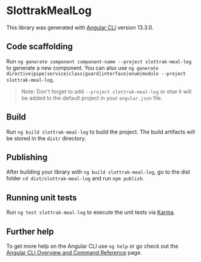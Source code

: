 # SlottrakMealLog

This library was generated with [Angular CLI](https://github.com/angular/angular-cli) version 13.3.0.

## Code scaffolding

Run `ng generate component component-name --project slottrak-meal-log` to generate a new component. You can also use `ng generate directive|pipe|service|class|guard|interface|enum|module --project slottrak-meal-log`.
> Note: Don't forget to add `--project slottrak-meal-log` or else it will be added to the default project in your `angular.json` file. 

## Build

Run `ng build slottrak-meal-log` to build the project. The build artifacts will be stored in the `dist/` directory.

## Publishing

After building your library with `ng build slottrak-meal-log`, go to the dist folder `cd dist/slottrak-meal-log` and run `npm publish`.

## Running unit tests

Run `ng test slottrak-meal-log` to execute the unit tests via [Karma](https://karma-runner.github.io).

## Further help

To get more help on the Angular CLI use `ng help` or go check out the [Angular CLI Overview and Command Reference](https://angular.io/cli) page.
